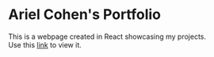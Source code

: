 # Ariel Cohen's Portfolio

This is a webpage created in React showcasing my projects. <br/>
Use this [link](https://ariel-cohen-portfolio.vercel.app/) to view it.